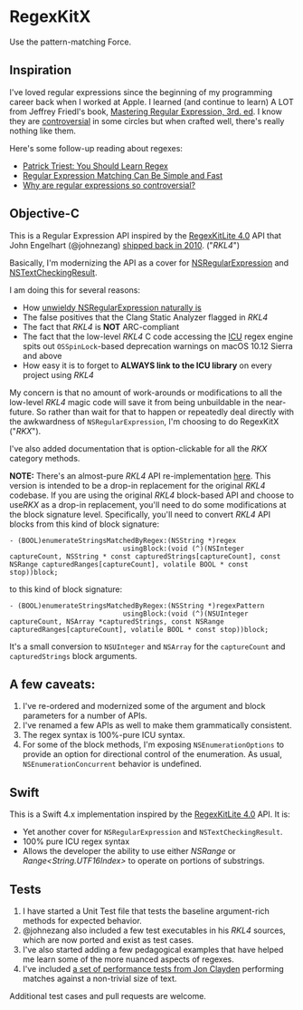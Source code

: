 # RegexKitX

Use the pattern-matching Force.

## Inspiration

I've loved regular expressions since the beginning of my programming career back when I worked at Apple. I learned (and continue to learn) A LOT from Jeffrey Friedl's book, [Mastering Regular Expression, 3rd. ed](http://shop.oreilly.com/product/9780596528126.do). I know they are [controversial](https://blog.codinghorror.com/regex-use-vs-regex-abuse/) in some circles but when crafted well, there's really nothing like them.

Here's some follow-up reading about regexes:

- [Patrick Triest: You Should Learn Regex](https://blog.patricktriest.com/you-should-learn-regex/)
- [Regular Expression Matching Can Be Simple and Fast](https://swtch.com/~rsc/regexp/regexp1.html)
- [Why are regular expressions so controversial?](https://stackoverflow.com/q/764247)

## Objective-C

This is a Regular Expression API inspired by the [RegexKitLite 4.0](http://regexkit.sourceforge.net/#RegexKitLite) API that John Engelhart (@johnezang) [shipped back in 2010](http://regexkit.sourceforge.net/RegexKitLite/index.html#ReleaseInformation_40). ("*RKL4*")

Basically, I'm modernizing the API as a cover for [NSRegularExpression](https://developer.apple.com/documentation/foundation/nsregularexpression) and [NSTextCheckingResult](https://developer.apple.com/documentation/foundation/nstextcheckingresult).

I am doing this for several reasons:

- How [unwieldy NSRegularExpression naturally is](http://nshipster.com/nsregularexpression/)
- The false positives that the Clang Static Analyzer flagged in *RKL4*
- The fact that *RKL4* is **NOT** ARC-compliant
- The fact that the low-level *RKL4* C code accessing the [ICU](http://site.icu-project.org/) regex engine spits out `OSSpinLock`-based deprecation warnings on macOS 10.12 Sierra and above
- How easy it is to forget to **ALWAYS link to the ICU library** on every project using *RKL4*

My concern is that no amount of work-arounds or modifications to all the low-level *RKL4* magic code will save it from being unbuildable in the near-future. So rather than wait for that to happen or repeatedly deal directly with the awkwardness of `NSRegularExpression`, I'm choosing to do RegexKitX ("*RKX*").

I've also added documentation that is option-clickable for all the *RKX* category methods.

**NOTE:** There's an almost-pure *RKL4* API re-implementation [here](https://github.com/samkrishna/RegexKitX/releases/tag/5.0-swap-fixed). This version is intended to be a drop-in replacement for the original  *RKL4* codebase. If you are using the original *RKL4* block-based API and choose to use*RKX* as a drop-in replacement, you'll need to do some modifications at the block signature level. Specifically, you'll need to convert *RKL4* API blocks from this kind of block signature:

```
- (BOOL)enumerateStringsMatchedByRegex:(NSString *)regex 
                            usingBlock:(void (^)(NSInteger captureCount, NSString * const capturedStrings[captureCount], const NSRange capturedRanges[captureCount], volatile BOOL * const stop))block;
```
to this kind of block signature:

```
- (BOOL)enumerateStringsMatchedByRegex:(NSString *)regexPattern 
                            usingBlock:(void (^)(NSUInteger captureCount, NSArray *capturedStrings, const NSRange capturedRanges[captureCount], volatile BOOL * const stop))block;

```

It's a small conversion to `NSUInteger` and `NSArray` for the `captureCount` and  `capturedStrings` block arguments.

## A few caveats:

1. I've re-ordered and modernized some of the argument and block parameters for a number of APIs.
1. I've renamed a few APIs as well to make them grammatically consistent.
1. The regex syntax is 100%-pure ICU syntax.
1. For some of the block methods, I'm exposing `NSEnumerationOptions` to provide an option for directional control of the enumeration. As usual, `NSEnumerationConcurrent` behavior is undefined.

## Swift

This is a Swift 4.x implementation inspired by the [RegexKitLite 4.0](http://regexkit.sourceforge.net/#RegexKitLite) API. It is:

- Yet another cover for `NSRegularExpression` and `NSTextCheckingResult`.
- 100% pure ICU regex syntax
- Allows the developer the ability to use either *NSRange* or *Range<String.UTF16Index>* to operate on portions of substrings.

## Tests

1. I have started a Unit Test file that tests the baseline argument-rich methods for expected behavior.
1. @johnezang also included a few test executables in his *RKL4* sources, which are now ported and exist as test cases.
1. I've also started adding a few pedagogical examples that have helped me learn some of the more nuanced aspects of regexes.
1. I've included [a set of performance tests from Jon Clayden](https://rpubs.com/jonclayden/regex-performance) performing matches against a non-trivial size of text.

Additional test cases and pull requests are welcome.
